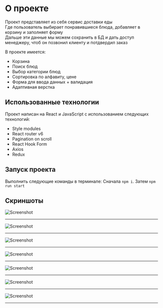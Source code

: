# О проекте

Проект представляет из себя сервис доставки еды  
Где пользователь выбирает понравившиеся блюда, добавляет в корзину и заполняет форму  
Дальше эти данные мы можем сохранить в БД и дать доступ менеджеру, чтоб он позвонил клиенту и потдвердил заказ
  
В проекте имеется:
* Корзина
* Поиск блюд
* Выбор категории блюд
* Сортировка по алфавиту, цене
* Форма для ввода данных + валидация 
* Адаптивная верстка

## Использованные технологии

Проект написан на React и JavaScript с использованием следующих технологий:  
* Style modules
* React router v6
* Pagination on scroll
* React Hook Form
* Axios
* Redux

## Запуск проекта

Выполнить следующие команды в терминале: Сначала `npm i`. Затем `npm run start`

## Скриншоты
  
![Screenshot](https://github.com/Adamadziev4/react-foodhub/blob/main/public/images/Foodhub-1.png)
  ***
![Screenshot](https://github.com/Adamadziev4/react-foodhub/blob/main/public/images/Foodhub-2.png)
  ***
![Screenshot](https://github.com/Adamadziev4/react-foodhub/blob/main/public/images/Foodhub-3.png)
  ***
![Screenshot](https://github.com/Adamadziev4/react-foodhub/blob/main/public/images/Foodhub-4.png)
  ***
![Screenshot](https://github.com/Adamadziev4/react-foodhub/blob/main/public/images/Foodhub-5.png)
  ***
![Screenshot](https://github.com/Adamadziev4/react-foodhub/blob/main/public/images/Foodhub-6.png)
  ***
![Screenshot](https://github.com/Adamadziev4/react-foodhub/blob/main/public/images/Foodhub-7.png)
  ***
